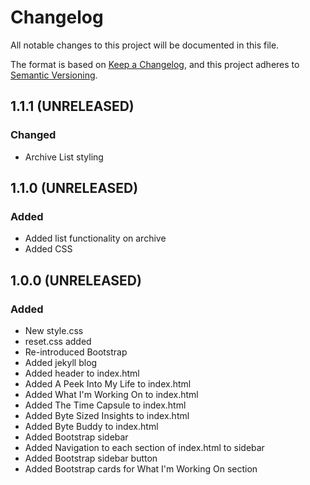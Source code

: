 # Changelog

All notable changes to this project will be documented in this file.

The format is based on [Keep a Changelog](https://keepachangelog.com/en/1.0.0/),
and this project adheres to [Semantic Versioning](https://semver.org/spec/v2.0.0.html).

## 1.1.1 (UNRELEASED)
### Changed
+ Archive List styling

## 1.1.0 (UNRELEASED)
### Added
+ Added list functionality on archive
+ Added CSS


## 1.0.0 (UNRELEASED)
### Added
+ New style.css
+ reset.css added
+ Re-introduced Bootstrap
+ Added jekyll blog
+ Added header to index.html
+ Added A Peek Into My Life to index.html
+ Added What I'm Working On to index.html
+ Added The Time Capsule to index.html
+ Added Byte Sized Insights to index.html
+ Added Byte Buddy to index.html
+ Added Bootstrap sidebar
+ Added Navigation to each section of index.html to sidebar
+ Added Bootstrap sidebar button
+ Added Bootstrap cards for What I'm Working On section
